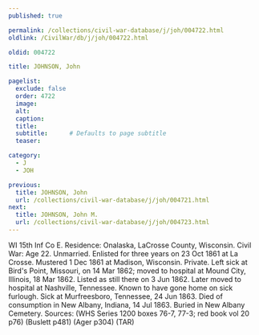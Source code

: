 ```yaml
---
published: true

permalink: /collections/civil-war-database/j/joh/004722.html
oldlink: /CivilWar/db/j/joh/004722.html

oldid: 004722

title: JOHNSON, John

pagelist:
  exclude: false
  order: 4722
  image: 
  alt:
  caption:
  title:
  subtitle:      # Defaults to page subtitle
  teaser:

category: 
  - J 
  - JOH

previous:
  title: JOHNSON, John
  url: /collections/civil-war-database/j/joh/004721.html  
next:
  title: JOHNSON, John M.
  url: /collections/civil-war-database/j/joh/004723.html   
---
```

WI 15th Inf Co E. Residence: Onalaska, LaCrosse County, Wisconsin. Civil War: Age 22. Unmarried. Enlisted for three years on 23 Oct 1861 at La Crosse. Mustered 1 Dec 1861 at Madison, Wisconsin. Private. Left sick at Bird&#39;s Point, Missouri, on 14 Mar 1862; moved to hospital at Mound City, Illinois, 18 Mar 1862. Listed as still there on 3 Jun 1862. Later moved to hospital at Nashville, Tennessee. Known to have gone home on sick furlough. Sick at Murfreesboro, Tennessee, 24 Jun 1863. Died of consumption in New Albany, Indiana, 14 Jul 1863. Buried in New Albany Cemetery. Sources: (WHS Series 1200 boxes 76-7, 77-3; red book vol 20 p76) (Buslett p481) (Ager p304) (TAR)